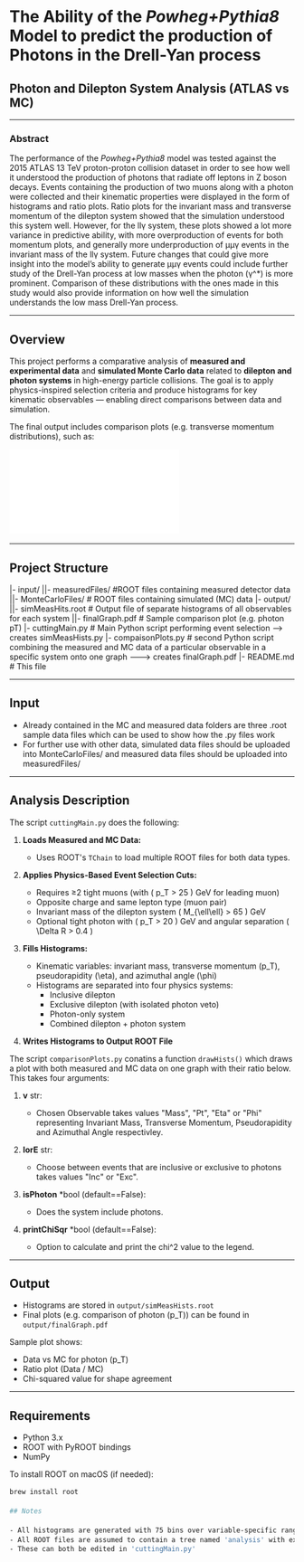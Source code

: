 # The Ability of the *Powheg+Pythia8* Model to predict the production of Photons in the Drell-Yan process

## Photon and Dilepton System Analysis (ATLAS vs MC)

---

### Abstract

The performance of the *Powheg+Pythia8* model was tested against the 2015 ATLAS 13 TeV proton-proton collision dataset in order to see how well it understood the production of photons that radiate off leptons in Z boson decays. Events containing the production of two muons along with a photon were collected and their kinematic properties were displayed in the form of histograms and ratio plots. Ratio plots for the invariant mass and transverse momentum of the dilepton system showed that the simulation understood this system well. However, for the llγ system, these plots showed a lot more variance in predictive ability, with more overproduction of events for both momentum plots, and generally more underproduction of µµγ events in the invariant mass of the llγ system. Future changes that could give more insight into the model’s ability to generate µµγ events could include further study of the Drell-Yan process at low masses when the photon (γ^*) is more prominent. Comparison of these distributions with the ones made in this study would also provide information on how well the simulation understands the low mass Drell-Yan process.

---

## Overview

This project performs a comparative analysis of **measured and experimental data** and **simulated Monte Carlo data** related to **dilepton and photon systems** in high-energy particle collisions. The goal is to apply physics-inspired selection criteria and produce histograms for key kinematic observables — enabling direct comparisons between data and simulation.

The final output includes comparison plots (e.g. transverse momentum distributions), such as:

![Final Graph Output](output/finalGraph.pdf)

---

## Project Structure

|- input/ 
||- measuredFiles/ #ROOT files containing measured detector data
||- MonteCarloFiles/ # ROOT files containing simulated (MC) data
|- output/ 
||- simMeasHits.root # Output file of separate histograms of all observables for each system
||- finalGraph.pdf # Sample comparison plot (e.g. photon pT)
|- cuttingMain.py # Main Python script performing event selection --> creates simMeasHists.py
|- compaisonPlots.py # second Python script combining the measured and MC data of a particular observable in a specific system onto one graph ---> creates finalGraph.pdf
|- README.md # This file


---


## Input

- Already contained in the MC and measured data folders are three .root sample data files which can be used to show how the .py files work
- For further use with other data, simulated data files should be uploaded into MonteCarloFiles/ and measured data files should be uploaded into measuredFiles/


---


## Analysis Description

The script `cuttingMain.py` does the following:

1. **Loads Measured and MC Data:**
   - Uses ROOT's `TChain` to load multiple ROOT files for both data types.

2. **Applies Physics-Based Event Selection Cuts:**
   - Requires ≥2 tight muons (with \( p_T > 25 \) GeV for leading muon)
   - Opposite charge and same lepton type (muon pair)
   - Invariant mass of the dilepton system \( M_{\ell\ell} > 65 \) GeV
   - Optional tight photon with \( p_T > 20 \) GeV and angular separation \( \Delta R > 0.4 \)

3. **Fills Histograms:**
   - Kinematic variables: invariant mass, transverse momentum \(p_T\), pseudorapidity \(\eta\), and azimuthal angle \(\phi\)
   - Histograms are separated into four physics systems:
     - Inclusive dilepton
     - Exclusive dilepton (with isolated photon veto)
     - Photon-only system
     - Combined dilepton + photon system

4. **Writes Histograms to Output ROOT File**


The script `comparisonPlots.py` conatins a function `drawHists()` which draws a plot with both measured and MC data on one graph with their ratio below. This takes four arguments:

1. **v** str:
    - Chosen Observable takes values "Mass", "Pt", "Eta" or "Phi" representing Invariant Mass, Transverse Momentum, Pseudorapidity and Azimuthal Angle respectivley.

2. **IorE** str:
    - Choose between events that are inclusive or exclusive to photons takes values "Inc" or "Exc".
    
3. **isPhoton** *bool (default==False):
    - Does the system include photons. 

4. **printChiSqr** *bool (default==False): 
    - Option to calculate and print the chi^2 value to the legend. 

---


## Output

- Histograms are stored in `output/simMeasHists.root`
- Final plots (e.g. comparison of photon \(p_T\)) can be found in `output/finalGraph.pdf`

Sample plot shows:
- Data vs MC for photon \(p_T\)
- Ratio plot (Data / MC)
- Chi-squared value for shape agreement

---

## Requirements

- Python 3.x
- ROOT with PyROOT bindings
- NumPy

To install ROOT on macOS (if needed):
```bash
brew install root

## Notes 

- All histograms are generated with 75 bins over variable-specific ranges.
- All ROOT files are assumed to contain a tree named 'analysis' with expected branches for lepton and photon properties. 
- These can both be edited in 'cuttingMain.py'
